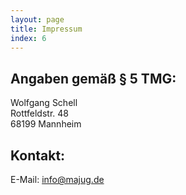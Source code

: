 ```yaml
---
layout: page
title: Impressum
index: 6
---
```


## Angaben gemäß § 5 TMG:

Wolfgang Schell<br />
Rottfeldstr. 48<br />
68199 Mannheim<br />

## Kontakt:

E-Mail: [info@majug.de](mailto:info@majug.de)

